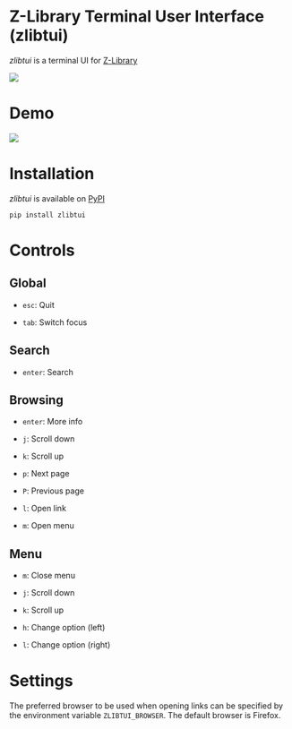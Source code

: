 # Z-Library Terminal User Interface (zlibtui)

_zlibtui_ is a terminal UI for [Z-Library](https://b-ok.cc/)

![](https://github.com/jfto23/zibtui/blob/master/images/zlibtui_pic.png)

# Demo

![](https://github.com/jfto23/zibtui/blob/master/images/zlibtui_showcase.gif)

# Installation

_zlibtui_ is available on [PyPI](https://pypi.org/project/zlibtui/)

```
pip install zlibtui
```

# Controls

## Global

- `esc`: Quit

- `tab`: Switch focus

## Search

- `enter`: Search

## Browsing

- `enter`: More info

- `j`: Scroll down

- `k`: Scroll up

- `p`: Next page

- `P`: Previous page 

- `l`: Open link

- `m`: Open menu

## Menu

- `m`: Close menu

- `j`: Scroll down

- `k`: Scroll up

- `h`: Change option (left)

- `l`: Change option (right)

# Settings

The preferred browser to be used when opening links can be specified by the environment variable `ZLIBTUI_BROWSER`. The default browser is Firefox.

